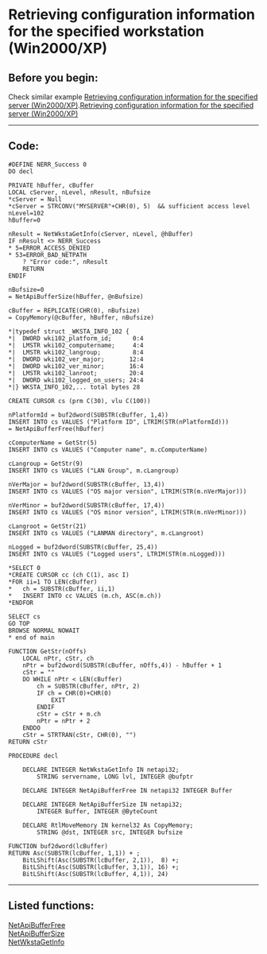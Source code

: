 <link rel="stylesheet" type="text/css" href="../css/win32api.css">  
<link rel="stylesheet" href="https://cdnjs.cloudflare.com/ajax/libs/font-awesome/4.7.0/css/font-awesome.min.css">

# Retrieving configuration information for the specified workstation (Win2000/XP)

## Before you begin:
Check similar example <a href="?example=425">Retrieving configuration information for the specified server (Win2000/XP)</a>.[Retrieving configuration information for the specified server (Win2000/XP)](sample_425.md)  
  
***  


## Code:
```foxpro  
#DEFINE NERR_Success 0
DO decl

PRIVATE hBuffer, cBuffer
LOCAL cServer, nLevel, nResult, nBufsize
*cServer = Null
*cServer = STRCONV("MYSERVER"+CHR(0), 5)  && sufficient access level
nLevel=102
hBuffer=0

nResult = NetWkstaGetInfo(cServer, nLevel, @hBuffer)
IF nResult <> NERR_Success
* 5=ERROR_ACCESS_DENIED
* 53=ERROR_BAD_NETPATH
	? "Error code:", nResult
	RETURN
ENDIF

nBufsize=0
= NetApiBufferSize(hBuffer, @nBufsize)

cBuffer = REPLICATE(CHR(0), nBufsize)
= CopyMemory(@cBuffer, hBuffer, nBufsize)

*|typedef struct _WKSTA_INFO_102 {
*|  DWORD wki102_platform_id;      0:4
*|  LMSTR wki102_computername;     4:4
*|  LMSTR wki102_langroup;         8:4
*|  DWORD wki102_ver_major;       12:4
*|  DWORD wki102_ver_minor;       16:4
*|  LMSTR wki102_lanroot;         20:4
*|  DWORD wki102_logged_on_users; 24:4
*|} WKSTA_INFO_102,... total bytes 28

CREATE CURSOR cs (prm C(30), vlu C(100))

nPlatformId = buf2dword(SUBSTR(cBuffer, 1,4))
INSERT INTO cs VALUES ("Platform ID", LTRIM(STR(nPlatformId)))
= NetApiBufferFree(hBuffer)

cComputerName = GetStr(5)
INSERT INTO cs VALUES ("Computer name", m.cComputerName)

cLangroup = GetStr(9)
INSERT INTO cs VALUES ("LAN Group", m.cLangroup)

nVerMajor = buf2dword(SUBSTR(cBuffer, 13,4))
INSERT INTO cs VALUES ("OS major version", LTRIM(STR(m.nVerMajor)))

nVerMinor = buf2dword(SUBSTR(cBuffer, 17,4))
INSERT INTO cs VALUES ("OS minor version", LTRIM(STR(m.nVerMinor)))

cLangroot = GetStr(21)
INSERT INTO cs VALUES ("LANMAN directory", m.cLangroot)

nLogged = buf2dword(SUBSTR(cBuffer, 25,4))
INSERT INTO cs VALUES ("Logged users", LTRIM(STR(m.nLogged)))

*SELECT 0
*CREATE CURSOR cc (ch C(1), asc I)
*FOR ii=1 TO LEN(cBuffer)
*	ch = SUBSTR(cBuffer, ii,1)
*	INSERT INTO cc VALUES (m.ch, ASC(m.ch))
*ENDFOR

SELECT cs
GO TOP
BROWSE NORMAL NOWAIT
* end of main

FUNCTION GetStr(nOffs)
	LOCAL nPtr, cStr, ch
	nPtr = buf2dword(SUBSTR(cBuffer, nOffs,4)) - hBuffer + 1
	cStr = ""
	DO WHILE nPtr < LEN(cBuffer)
		ch = SUBSTR(cBuffer, nPtr, 2)
		IF ch = CHR(0)+CHR(0)
			EXIT
		ENDIF
		cStr = cStr + m.ch
		nPtr = nPtr + 2
	ENDDO
	cStr = STRTRAN(cStr, CHR(0), "")
RETURN cStr

PROCEDURE decl

	DECLARE INTEGER NetWkstaGetInfo IN netapi32;
		STRING servername, LONG lvl, INTEGER @bufptr

	DECLARE INTEGER NetApiBufferFree IN netapi32 INTEGER Buffer

	DECLARE INTEGER NetApiBufferSize IN netapi32;
		INTEGER Buffer, INTEGER @ByteCount

	DECLARE RtlMoveMemory IN kernel32 As CopyMemory;
		STRING @dst, INTEGER src, INTEGER bufsize

FUNCTION buf2dword(lcBuffer)
RETURN Asc(SUBSTR(lcBuffer, 1,1)) + ;
	BitLShift(Asc(SUBSTR(lcBuffer, 2,1)),  8) +;
	BitLShift(Asc(SUBSTR(lcBuffer, 3,1)), 16) +;
	BitLShift(Asc(SUBSTR(lcBuffer, 4,1)), 24)  
```  
***  


## Listed functions:
[NetApiBufferFree](../libraries/netapi32/NetApiBufferFree.md)  
[NetApiBufferSize](../libraries/netapi32/NetApiBufferSize.md)  
[NetWkstaGetInfo](../libraries/netapi32/NetWkstaGetInfo.md)  
